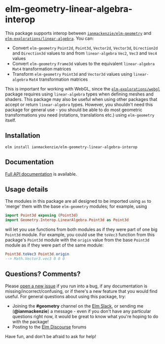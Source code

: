 # elm-geometry-linear-algebra-interop

This package supports interop between [`ianmackenzie/elm-geometry`](http://package.elm-lang.org/packages/ianmackenzie/elm-geometry/latest)
and [`elm-explorations/linear-algebra`](http://package.elm-lang.org/packages/elm-explorations/linear-algebra/latest).
You can:

- Convert `elm-geometry` `Point2d`, `Point3d`, `Vector2d`, `Vector3d`,
  `Direction2d` and `Direction3d` values to and from `linear-algebra` `Vec2`,
  `Vec3` and `Vec4` values
- Convert `elm-geometry` `Frame3d` values to the equivalent `linear-algebra`
  `Mat4` transformation matrices
- Transform `elm-geometry` `Point3d` and `Vector3d` values using
  `linear-algebra` `Mat4` transformation matrices

This is important for working with WebGL, since the [`elm-explorations/webgl`](http://package.elm-lang.org/packages/elm-explorations/webgl/latest)
package requires using `linear-algebra` types when defining meshes and shaders.
This package may also be useful when using other packages that accept or return
`linear-algebra` types. However, you shouldn't need this package for general
use - you should be able to do most geometric transformations you need
(rotations, translations etc.) using `elm-geometry` itself.

## Installation

```
elm install ianmackenzie/elm-geometry-linear-algebra-interop
```

## Documentation

[Full API documentation](http://package.elm-lang.org/packages/ianmackenzie/elm-geometry-linear-algebra-interop/1.0.2)
is available.

## Usage details

The modules in this package are all designed to be imported using `as` to
'merge' them with the base `elm-geometry` modules; for example, using

```elm
import Point3d exposing (Point3d)
import Geometry.Interop.LinearAlgebra.Point3d as Point3d
```

will let you use functions from both modules as if they were part of one big
`Point3d` module. For example, you could use the `toVec3` function from this
package's `Point3d` module with the `origin` value from the base `Point3d`
module as if they were part of the same module:

```elm
Point3d.toVec3 Point3d.origin
--> Math.Vector3.vec3 0 0 0
```

## Questions? Comments?

Please [open a new issue](https://github.com/ianmackenzie/elm-geometry-linear-algebra-interop/issues)
if you run into a bug, if any documentation is missing/incorrect/confusing, or
if there's a new feature that you would find useful. For general questions about
using this package, try:

- Joining the **#geometry** channel on the [Elm Slack](http://elmlang.herokuapp.com/),
  or sending me (**@ianmackenzie**) a message - even if you don't have any
  particular questions right now, it would be great to know what you're hoping
  to do with the package!
- Posting to the [Elm Discourse](https://discourse.elm-lang.org/) forums

Have fun, and don't be afraid to ask for help!
